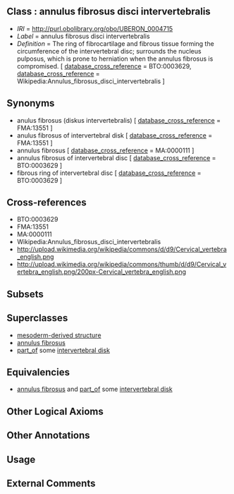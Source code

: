 
## Class : annulus fibrosus disci intervertebralis

 * *IRI* = http://purl.obolibrary.org/obo/UBERON_0004715
 * *Label* = annulus fibrosus disci intervertebralis
 * *Definition* = The ring of fibrocartilage and fibrous tissue forming the circumference of the intervertebral disc; surrounds the nucleus pulposus, which is prone to herniation when the annulus fibrosus is compromised. [ [database_cross_reference](../../ef/oboInOwl#hasDbXref.md) = BTO:0003629, [database_cross_reference](../../ef/oboInOwl#hasDbXref.md) = Wikipedia:Annulus_fibrosus_disci_intervertebralis ]

## Synonyms

 * anulus fibrosus (diskus intervertebralis) [ [database_cross_reference](../../ef/oboInOwl#hasDbXref.md) = FMA:13551 ]
 * anulus fibrosus of intervertebral disk [ [database_cross_reference](../../ef/oboInOwl#hasDbXref.md) = FMA:13551 ]
 * annulus fibrosus [ [database_cross_reference](../../ef/oboInOwl#hasDbXref.md) = MA:0000111 ]
 * annulus fibrosus of intervertebral disc [ [database_cross_reference](../../ef/oboInOwl#hasDbXref.md) = BTO:0003629 ]
 * fibrous ring of intervertebral disc [ [database_cross_reference](../../ef/oboInOwl#hasDbXref.md) = BTO:0003629 ]

## Cross-references

 * BTO:0003629
 * FMA:13551
 * MA:0000111
 * Wikipedia:Annulus_fibrosus_disci_intervertebralis
 * http://upload.wikimedia.org/wikipedia/commons/d/d9/Cervical_vertebra_english.png
 * http://upload.wikimedia.org/wikipedia/commons/thumb/d/d9/Cervical_vertebra_english.png/200px-Cervical_vertebra_english.png

## Subsets


## Superclasses

 * [mesoderm-derived structure](../../UBERON/20/UBERON_0004120.md)
 * [annulus fibrosus](../../UBERON/44/UBERON_0006444.md)
 * [part_of](../../BFO/50/BFO_0000050.md) some [intervertebral disk](../../UBERON/66/UBERON_0001066.md)

## Equivalencies

 * [annulus fibrosus](../../UBERON/44/UBERON_0006444.md) and [part_of](../../BFO/50/BFO_0000050.md) some [intervertebral disk](../../UBERON/66/UBERON_0001066.md)

## Other Logical Axioms


## Other Annotations


## Usage


## External Comments

